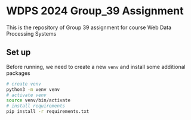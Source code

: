 # WDPS 2024 Group_39 Assignment

This is the repository of Group 39 assignment for course Web Data Processing Systems

## Set up
Before running, we need to create a new `venv` and install some additional packages

```bash
# create venv
python3 -m venv venv
# activate venv
source venv/bin/activate
# install requirements
pip install -r requirements.txt
```
